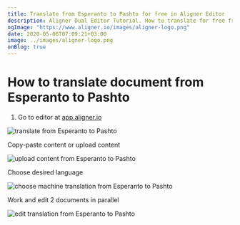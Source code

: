 ```yaml
---
title: Translate from Esperanto to Pashto for free in Aligner Editor
description: Aligner Dual Editor Tutorial. How to translate for free from Esperanto to Pashto. Aligner is multilingual document management platform. 
ogImage: "https://www.aligner.io/images/aligner-logo.png"
date: 2020-05-06T07:09:21+03:00
image: ../images/aligner-logo.png
onBlog: true
---
```


# How to translate document from Esperanto to Pashto

1. Go to editor at [app.aligner.io](https://app.aligner.io "Aligner App web page")

![translate from Esperanto to Pashto](../aligner-blank-editor.png "translate from Esperanto to Pashto")

Copy-paste content or upload content

![upload content from Esperanto to Pashto](../aligner-uploaded-document.png "upload content from Esperanto to Pashto")

Choose desired language

![choose machine translation from Esperanto to Pashto](../aligner-language-dropdown.png "choose machine translation from Esperanto to Pashto")

Work and edit 2 documents in parallel

![edit translation from Esperanto to Pashto](../aligner-double-sitded-editor.png "edit translation from Esperanto to Pashto")

